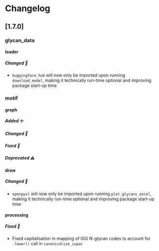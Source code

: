 # Changelog

## [1.7.0]

### glycan_data
#### loader
##### Changed 🔄
- `huggingface_hub` will now only be imported upon running `download_model`, making it technically run-time optional and improving package start-up time

### motif
#### graph
##### Added ✨

##### Changed 🔄

##### Fixed 🐛
##### Deprecated ⚠️

#### draw
##### Changed 🔄
- `openpyxl` will now only be imported upon running `plot_glycans_excel`, making it technically run-time optional and improving package start-up time

#### processing
##### Fixed 🐛
- Fixed capitalisation in mapping of IGG N-glycan codes to account for `.lower()` call in `canonicalize_iupac`